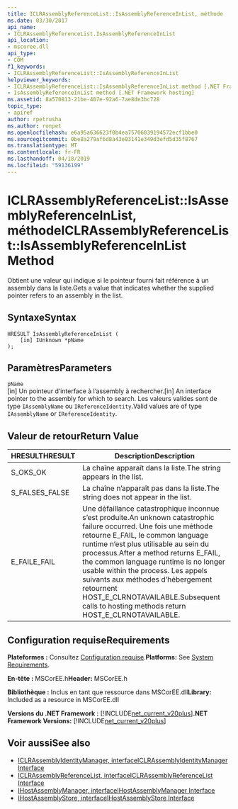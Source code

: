 ```yaml
---
title: ICLRAssemblyReferenceList::IsAssemblyReferenceInList, méthode
ms.date: 03/30/2017
api_name:
- ICLRAssemblyReferenceList.IsAssemblyReferenceInList
api_location:
- mscoree.dll
api_type:
- COM
f1_keywords:
- ICLRAssemblyReferenceList::IsAssemblyReferenceInList
helpviewer_keywords:
- ICLRAssemblyReferenceList::IsAssemblyReferenceInList method [.NET Framework hosting]
- IsAssemblyReferenceInList method [.NET Framework hosting]
ms.assetid: 8a570813-21be-407e-92a6-7ae8de3bc728
topic_type:
- apiref
author: rpetrusha
ms.author: ronpet
ms.openlocfilehash: e6a95a636623f0b4ea75706039194572ecf1bbe0
ms.sourcegitcommit: 0be8a279af6d8a43e03141e349d3efd5d35f8767
ms.translationtype: MT
ms.contentlocale: fr-FR
ms.lasthandoff: 04/18/2019
ms.locfileid: "59136199"
---
```

# <a name="iclrassemblyreferencelistisassemblyreferenceinlist-method"></a><span data-ttu-id="009e3-102">ICLRAssemblyReferenceList::IsAssemblyReferenceInList, méthode</span><span class="sxs-lookup"><span data-stu-id="009e3-102">ICLRAssemblyReferenceList::IsAssemblyReferenceInList Method</span></span>
<span data-ttu-id="009e3-103">Obtient une valeur qui indique si le pointeur fourni fait référence à un assembly dans la liste.</span><span class="sxs-lookup"><span data-stu-id="009e3-103">Gets a value that indicates whether the supplied pointer refers to an assembly in the list.</span></span>  
  
## <a name="syntax"></a><span data-ttu-id="009e3-104">Syntaxe</span><span class="sxs-lookup"><span data-stu-id="009e3-104">Syntax</span></span>  
  
```  
HRESULT IsAssemblyReferenceInList (  
    [in] IUnknown *pName  
);  
```  
  
## <a name="parameters"></a><span data-ttu-id="009e3-105">Paramètres</span><span class="sxs-lookup"><span data-stu-id="009e3-105">Parameters</span></span>  
 `pName`  
 <span data-ttu-id="009e3-106">[in] Un pointeur d’interface à l’assembly à rechercher.</span><span class="sxs-lookup"><span data-stu-id="009e3-106">[in] An interface pointer to the assembly for which to search.</span></span> <span data-ttu-id="009e3-107">Les valeurs valides sont de type `IAssemblyName` ou `IReferenceIdentity`.</span><span class="sxs-lookup"><span data-stu-id="009e3-107">Valid values are of type `IAssemblyName` or `IReferenceIdentity`.</span></span>  
  
## <a name="return-value"></a><span data-ttu-id="009e3-108">Valeur de retour</span><span class="sxs-lookup"><span data-stu-id="009e3-108">Return Value</span></span>  
  
|<span data-ttu-id="009e3-109">HRESULT</span><span class="sxs-lookup"><span data-stu-id="009e3-109">HRESULT</span></span>|<span data-ttu-id="009e3-110">Description</span><span class="sxs-lookup"><span data-stu-id="009e3-110">Description</span></span>|  
|-------------|-----------------|  
|<span data-ttu-id="009e3-111">S_OK</span><span class="sxs-lookup"><span data-stu-id="009e3-111">S_OK</span></span>|<span data-ttu-id="009e3-112">La chaîne apparaît dans la liste.</span><span class="sxs-lookup"><span data-stu-id="009e3-112">The string appears in the list.</span></span>|  
|<span data-ttu-id="009e3-113">S_FALSE</span><span class="sxs-lookup"><span data-stu-id="009e3-113">S_FALSE</span></span>|<span data-ttu-id="009e3-114">La chaîne n’apparaît pas dans la liste.</span><span class="sxs-lookup"><span data-stu-id="009e3-114">The string does not appear in the list.</span></span>|  
|<span data-ttu-id="009e3-115">E_FAIL</span><span class="sxs-lookup"><span data-stu-id="009e3-115">E_FAIL</span></span>|<span data-ttu-id="009e3-116">Une défaillance catastrophique inconnue s’est produite.</span><span class="sxs-lookup"><span data-stu-id="009e3-116">An unknown catastrophic failure occurred.</span></span> <span data-ttu-id="009e3-117">Une fois une méthode retourne E_FAIL, le common language runtime n’est plus utilisable au sein du processus.</span><span class="sxs-lookup"><span data-stu-id="009e3-117">After a method returns E_FAIL, the common language runtime is no longer usable within the process.</span></span> <span data-ttu-id="009e3-118">Les appels suivants aux méthodes d’hébergement retournent HOST_E_CLRNOTAVAILABLE.</span><span class="sxs-lookup"><span data-stu-id="009e3-118">Subsequent calls to hosting methods return HOST_E_CLRNOTAVAILABLE.</span></span>|  
  
## <a name="requirements"></a><span data-ttu-id="009e3-119">Configuration requise</span><span class="sxs-lookup"><span data-stu-id="009e3-119">Requirements</span></span>  
 <span data-ttu-id="009e3-120">**Plateformes :** Consultez [Configuration requise](../../../../docs/framework/get-started/system-requirements.md).</span><span class="sxs-lookup"><span data-stu-id="009e3-120">**Platforms:** See [System Requirements](../../../../docs/framework/get-started/system-requirements.md).</span></span>  
  
 <span data-ttu-id="009e3-121">**En-tête :** MSCorEE.h</span><span class="sxs-lookup"><span data-stu-id="009e3-121">**Header:** MSCorEE.h</span></span>  
  
 <span data-ttu-id="009e3-122">**Bibliothèque :** Inclus en tant que ressource dans MSCorEE.dll</span><span class="sxs-lookup"><span data-stu-id="009e3-122">**Library:** Included as a resource in MSCorEE.dll</span></span>  
  
 <span data-ttu-id="009e3-123">**Versions du .NET Framework :** [!INCLUDE[net_current_v20plus](../../../../includes/net-current-v20plus-md.md)]</span><span class="sxs-lookup"><span data-stu-id="009e3-123">**.NET Framework Versions:** [!INCLUDE[net_current_v20plus](../../../../includes/net-current-v20plus-md.md)]</span></span>  
  
## <a name="see-also"></a><span data-ttu-id="009e3-124">Voir aussi</span><span class="sxs-lookup"><span data-stu-id="009e3-124">See also</span></span>

- [<span data-ttu-id="009e3-125">ICLRAssemblyIdentityManager, interface</span><span class="sxs-lookup"><span data-stu-id="009e3-125">ICLRAssemblyIdentityManager Interface</span></span>](../../../../docs/framework/unmanaged-api/hosting/iclrassemblyidentitymanager-interface.md)
- [<span data-ttu-id="009e3-126">ICLRAssemblyReferenceList, interface</span><span class="sxs-lookup"><span data-stu-id="009e3-126">ICLRAssemblyReferenceList Interface</span></span>](../../../../docs/framework/unmanaged-api/hosting/iclrassemblyreferencelist-interface.md)
- [<span data-ttu-id="009e3-127">IHostAssemblyManager, interface</span><span class="sxs-lookup"><span data-stu-id="009e3-127">IHostAssemblyManager Interface</span></span>](../../../../docs/framework/unmanaged-api/hosting/ihostassemblymanager-interface.md)
- [<span data-ttu-id="009e3-128">IHostAssemblyStore, interface</span><span class="sxs-lookup"><span data-stu-id="009e3-128">IHostAssemblyStore Interface</span></span>](../../../../docs/framework/unmanaged-api/hosting/ihostassemblystore-interface.md)
